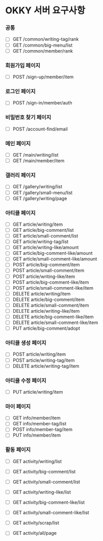 # OKKY 서버 요구사항

### 공통
- [ ] GET /common/writing-tag/rank
- [ ] GET /common/big-menu/list
- [ ] GET /common/member/rank

### 회원가입 페이지
- [ ] POST /sign-up/member/item

### 로그인 페이지
- [ ] POST /sign-in/member/auth

### 비밀번호 찾기 페이지
- [ ] POST /account-find/email

### 메인 페이지
- [ ] GET /main/writing/list
- [ ] GET /main/member/item
### 갤러리 페이지
- [ ] GET /gallery/writing/list
- [ ] GET /gallery/small-menu/list
- [ ] GET /gallery/writing/page

### 아티클 페이지
- [ ] GET article/writing/item
- [ ] GET article/big-comment/list
- [ ] GET article/small-comment/list
- [ ] GET article/writing-tag/list
- [ ] GET article/writing-like/amount
- [ ] GET article/big-comment-like/amount
- [ ] GET article/small-comment-like/amount
- [ ] POST article/big-comment/item
- [ ] POST article/small-comment/item
- [ ] POST article/writing-like/item
- [ ] POST article/big-comment-like/item
- [ ] POST article/small-comment-like/item
- [ ] DELETE article/writing/item
- [ ] DELETE article/big-comment/item
- [ ] DELETE article/small-comment/item
- [ ] DELETE article/writing-like/item
- [ ] DELETE article/big-comment-like/item
- [ ] DELETE article/small-comment-like/item
- [ ] PUT article/big-comment/adopt
### 아티클 생성 페이지
- [ ] POST article/writing/item
- [ ] POST article/writing-tag/item
- [ ] DELETE article/writing-tag/item
### 아티클 수정 페이지
- [ ] PUT article/writing/item

### 마이 페이지
- [ ] GET info/member/item
- [ ] GET info/member-tag/list
- [ ] POST info/member-tag/item
- [ ] PUT info/member/item

### 활동 페이지
- [ ] GET activity/writing/list
- [ ] GET activity/big-comment/list
- [ ] GET activity/small-comment/list
- [ ] GET activity/writing-like/list
- [ ] GET activity/big-comment-like/list
- [ ] GET activity/small-comment-like/list
- [ ] GET activity/scrap/list
- [ ] GET activity/all/page
 
